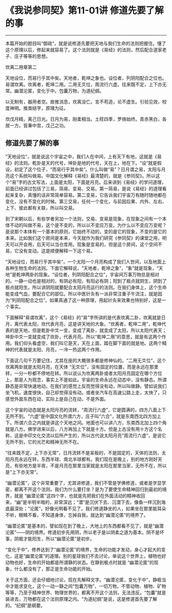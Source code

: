 # 《我说参同契》第11-01讲 修道先要了解的事

------

本篇开始的题目叫“御政”，就是说修道先要把天地与我们生命的法则把握住。懂了这个原理以后，修起来就容易了。这个法则就是《易经》的法则，然后配合道家老子、庄子等等的思想。

坎离二用章第二

天地设位，而易行乎其中矣。天地者，乾坤之象也。设位者，列阴阳配合之位也。易谓坎离。坎离者，乾坤二用。二用无爻位，周流行六虚。往来既不定，上下亦无常。幽潜沦匿，变化于中。包囊万物，为道纪纲。

以无制有，器用者空。故推消息，坎离没亡。言不苟造，论不虚生。引验见效，校度神明。推类结字，原理为征。

坎戊月精，离己日光。日月为易，刚柔相当。土旺四季，罗络始终。青赤黑白，各居一方。皆秉中宫，戊己之功。

## 修道先要了解的事

“天地设位”，就是说这个宇宙之中，我们人在中间，上有天下有地，这就是《易经》的法则。乾卦是天的代号，坤卦是地的代号，天在上，地在下。“设”就是假设，初定了这个位子，“而易行乎其中矣”。什么叫做“易”？日月谓之易，太阳与月亮这个系统叫做易。中国文化解释《易经》最清楚的，就是《参同契》。所以这个“易”字的古文写法，上面是太阳，下面是月亮。后来讲到《易经》的学问道理，前面已经讲过包括了三易，简易、变易、交易。第一简易，是说《易经》的道理看起来复杂，真懂的话非常简单容易。第二变易，它告诉我们宇宙万有随时随地都在变化，没有不变化的时候。第三交易，任何一个变化，与前因后果、内外、左右、上下、彼此都有关联，所以叫交易。

到了宋朝以后，有些学者另加一个法则，交易、变易是现象，在现象之间有一个本体不动的叫做不易，这个是不变的，所以以不变应万变。为什么以不变应万变呢？是说那个本体有一个基本的原则，它始终不动的，变的是它的现象，不变的是它的本来。比如我们这个房间是本来，今天就作为我们研究《参同契》的课堂之用，明天可以开会用，后天可以当仓库用。现象是变易的，但是这个房间，这个空间不易，它没有变动。这是顺便解释一下这个易。

“天地设位，而易行乎其中矣”，一个太阳一个月亮构成了我们人世间，以及地面上各种生物生命的法则。下面它解释说，“天地者，乾坤之象”，“象”就是现象，“天地”是乾坤两卦的现象。“设位者，列阴阳配合之位”，宇宙间万事万物总是相对的。一静一动也是相对的，有阴必有阳，有阳必有阴；阳到了极点就阴生，阴到了极点就阳生。所以讲阴阳就要配合太阳月亮运行的法则。在我们身体上，这个生命能变成气血，要配合它的部位。所以中医针灸有一派非常注重子午流注，就是因为“列阴阳配合之位”。如果真通了这一种原理，用起针灸来效果也特别好，这是一个事实。

下面解释“易谓坎离”，这个《易经》的“易”字所讲的是代表坎离二卦，坎离就是日月，离代表太阳，坎代表月亮，这是讲天地的大象。“坎离者，乾坤二用”，乾坤代表的是天地，但是乾卦中爻一变，变成了离卦，就变成了太阳，所以太阳代表天；坤卦中爻一变就变成了坎卦，代表月亮。所以“乾坤二用”的意思，就是有这两个作用。我们仰头看虚空，我们叫它是天，天在上面，踏在脚下面的就是地。这两个精神的代表就是太阳、月亮，一冷一热这两个作用。

下面这几句千万要记住，尤其在座的大概很多都是修神仙的。“二用无爻位”，这个坎离两卦就是太阳月亮，在天体 “无爻位”，没有固定的位置，而是永远在那里转，一分一秒都不停地在转。所以说认为坎离两卦或者太阳月亮固定在哪个方位上，那是人为观念，事实上不是如此。宇宙的生命永远在动态中，没有静态。所谓静态是非常快速地动，在我们的感觉上反而觉得没有动，所以叫做静。譬如说我们坐飞机，速度很快，自己却觉得没有动。或者坐汽车在高速公路上走，太快了，只感觉外面东西在动，实际上是自己在动，不是外面。

这个宇宙的动态就是太阳月亮的流转，“周流行六虚”，它是圆满的，四方八面上下无所不到。“六虚”是中国文化所谓六方，庄子叫“六合”，就是东南西北四方加上下。所谓六合之内就是讲这个天地之间。地面也可以讲八方，东南西北加上四个角就是八方。佛学进来以后，八方再加上下就是十方。但是上古没有用十方这个名称，这是中印文化交流以后所产生的，所以古代说太阳月亮“周流行六虚”，是说它无所不到，它的光芒和精神无所不在。

“往来既不定，上下亦无常”，日月流转不是呆板的，不是固定的，天体的法则，太阳月亮永远在转，东西半球、南北半球都有。我们现在是晚上，别的地方刚好天亮，有些地方是半夜，不是月亮在那里当家就是太阳在那里当家，无所不在，所以是“上下亦无常”。

“幽潜沦匿”，这个非常重要了，尤其讲修道，我们不管是学佛修道，或者是学显学密，都离不开这个法则。我们为什么要打坐？是为了要使生命精神回归到最初的境界，就是 “幽潜沦匿”这四个字，也就是先把我们在外面活动的精神收回来，“幽”是半明半暗的，非常深远；“潜”是沉伏下去、沉潜下去，像鱼一样沉到海底最深处；“沦匿”，好像光明看不见了。我们修道静坐的人，如果坐在那里能耳朵不听，眼睛不看，不知道身体，忘掉自我，就达到“幽潜沦匿”的境界了。

“幽潜沦匿”是基本的，譬如现在到了晚上，大地上的东西都看不见了，就是“幽潜沦匿”——阴的境界。修道初步先用阴，所以老子是以阴柔之道为基本。阴不是坏事，阴极才能阳生，所以“幽潜沦匿”是初步。

“变化于中”，修养达到了“幽潜沦匿”的境界，生命的功能才发动，身心才起大的变化，这是“幽潜沦匿”的道理。别的星球我们不去讨论，单说这个世界上，植物也好动物也好，生命的开始都是所谓静的状态。在静到极点时就是 “幽潜沦匿”的现象，什么都没有了，那正是生命功能的开始。

关于这方面，还会仔细地讨论，现在先解释文字。“幽潜沦匿，变化于中”，静极当中才能求变化，这个一动一静之间“包囊万物”，一切万物，不管动物、植物、矿物等等，乃至于精神世界、物理世界的，都离不开这个法则，无法违反。“包囊”就是装进去，万物都在这个法则原理之内。“为道纪纲”是说，这是修道首先要了解的。“纪纲”是纲要。